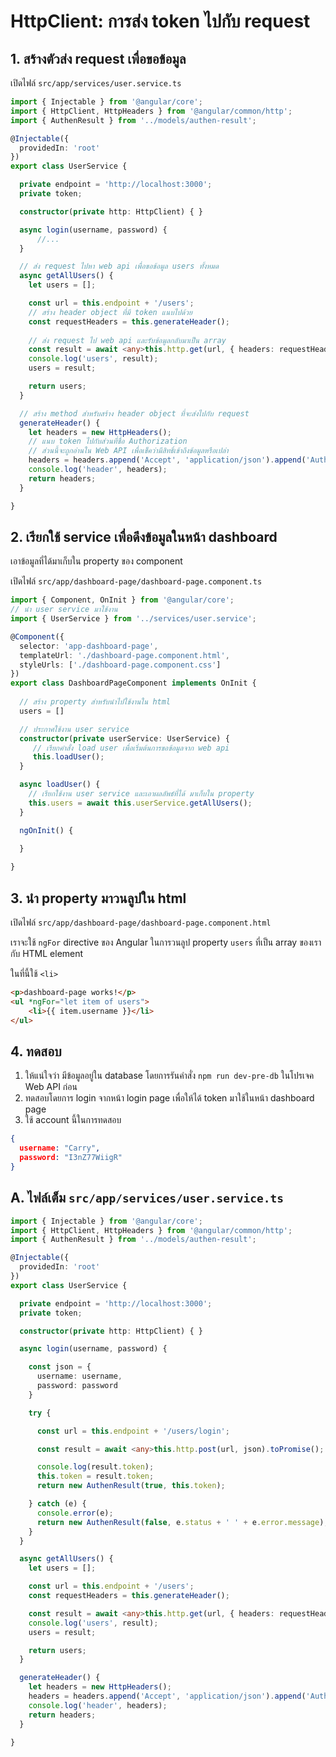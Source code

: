 
# HttpClient: การส่ง token ไปกับ request

## 1. สร้างตัวส่ง request เพื่อขอข้อมูล 

เปิดไฟล์ `src/app/services/user.service.ts`

```ts
import { Injectable } from '@angular/core';
import { HttpClient, HttpHeaders } from '@angular/common/http';
import { AuthenResult } from '../models/authen-result';

@Injectable({
  providedIn: 'root'
})
export class UserService {

  private endpoint = 'http://localhost:3000';
  private token;

  constructor(private http: HttpClient) { }

  async login(username, password) {
      //...
  }

  // ส่ง request ไปหา web api เพื่อขอข้อมูล users ทั้งหมด
  async getAllUsers() {
    let users = [];

    const url = this.endpoint + '/users';
    // สร้าง header object ที่มี token แนบไปด้วย
    const requestHeaders = this.generateHeader();
    
    // ส่ง request ไป web api และรับข้อมูลกลับมาเป็น array
    const result = await <any>this.http.get(url, { headers: requestHeaders }).toPromise();
    console.log('users', result);
    users = result;

    return users;
  }

  // สร้าง method สำหรับสร้าง header object ที่จะส่งไปกับ request 
  generateHeader() {
    let headers = new HttpHeaders();
    // แนบ token ไปกับส่วนที่ชื่อ Authorization 
    // ส่วนนี้จะถูกอ่านใน Web API เพื่อเช็คว่ามีสิทธิ์เข้าถึงข้อมูลหรือเปล่า
    headers = headers.append('Accept', 'application/json').append('Authorization', 'Bearer ' + this.token);
    console.log('header', headers);
    return headers;
  }

}
```

## 2. เรียกใช้ service เพื่อดึงข้อมูลในหน้า dashboard

เอาข้อมูลที่ได้มาเก็บใน property ของ component 

เปิดไฟล์ `src/app/dashboard-page/dashboard-page.component.ts`

```ts
import { Component, OnInit } from '@angular/core';
// นำ user service มาใช้งาน
import { UserService } from '../services/user.service';

@Component({
  selector: 'app-dashboard-page',
  templateUrl: './dashboard-page.component.html',
  styleUrls: ['./dashboard-page.component.css']
})
export class DashboardPageComponent implements OnInit {
 
  // สร้าง property สำหรับนำไปใช้งานใน html
  users = []

  // ประกาศใช้งาน user service 
  constructor(private userService: UserService) {
     // เรียกคำสั่ง load user เพื่อเริ่มต้นการขอข้อมูลจาก web api
     this.loadUser();
  }

  async loadUser() {
    // เรียกใช้งาน user service และเอาผลลัพธ์ที่ได้ มาเก็บใน property
    this.users = await this.userService.getAllUsers();
  }

  ngOnInit() {
    
  }

}
```

## 3. นำ property มาวนลูปใน html

เปิดไฟล์ `src/app/dashboard-page/dashboard-page.component.html`

เราจะใช้ `ngFor` directive ของ Angular ในการวนลูป property `users` ที่เป็น array ของเรากับ HTML element 

ในที่นี้ใช้ `<li>`

```html
<p>dashboard-page works!</p>
<ul *ngFor="let item of users">
    <li>{{ item.username }}</li>
</ul>
```

## 4. ทดสอบ

1. ให้แน่ใจว่า มีข้อมูลอยู่ใน database โดยการรันคำสั่ง `npm run dev-pre-db` ในโปรเจค Web API ก่อน
2. ทดสอบโดยการ login จากหน้า login page เพื่อให้ได้ token มาใช้ในหน้า dashboard page
3. ใช้ account นี้ในการทดสอบ 

```json
{
  username: "Carry",
  password: "I3nZ77WiigR"
}
```

## A. ไฟล์เต็ม `src/app/services/user.service.ts`

```ts
import { Injectable } from '@angular/core';
import { HttpClient, HttpHeaders } from '@angular/common/http';
import { AuthenResult } from '../models/authen-result';

@Injectable({
  providedIn: 'root'
})
export class UserService {

  private endpoint = 'http://localhost:3000';
  private token;

  constructor(private http: HttpClient) { }

  async login(username, password) {

    const json = {
      username: username,
      password: password
    }

    try {

      const url = this.endpoint + '/users/login';

      const result = await <any>this.http.post(url, json).toPromise();

      console.log(result.token);
      this.token = result.token;
      return new AuthenResult(true, this.token);

    } catch (e) {
      console.error(e);
      return new AuthenResult(false, e.status + ' ' + e.error.message);
    }
  }

  async getAllUsers() {
    let users = [];

    const url = this.endpoint + '/users';
    const requestHeaders = this.generateHeader();

    const result = await <any>this.http.get(url, { headers: requestHeaders }).toPromise();
    console.log('users', result);
    users = result;

    return users;
  }

  generateHeader() {
    let headers = new HttpHeaders();
    headers = headers.append('Accept', 'application/json').append('Authorization', 'Bearer ' + this.token);
    console.log('header', headers);
    return headers;
  }

}
```


